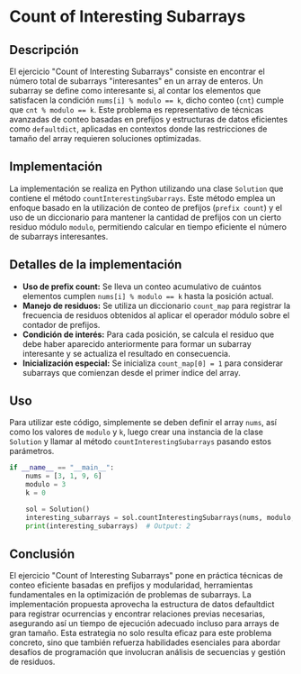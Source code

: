 # Count of Interesting Subarrays

## Descripción

El ejercicio "Count of Interesting Subarrays" consiste en encontrar el número total de subarrays "interesantes" en un array de enteros. Un subarray se define como interesante si, al contar los elementos que satisfacen la condición `nums[i] % modulo == k`, dicho conteo (`cnt`) cumple que `cnt % modulo == k`. Este problema es representativo de técnicas avanzadas de conteo basadas en prefijos y estructuras de datos eficientes como `defaultdict`, aplicadas en contextos donde las restricciones de tamaño del array requieren soluciones optimizadas.

## Implementación

La implementación se realiza en Python utilizando una clase `Solution` que contiene el método `countInterestingSubarrays`. Este método emplea un enfoque basado en la utilización de conteo de prefijos (`prefix count`) y el uso de un diccionario para mantener la cantidad de prefijos con un cierto residuo módulo `modulo`, permitiendo calcular en tiempo eficiente el número de subarrays interesantes.

## Detalles de la implementación

- **Uso de prefix count:** Se lleva un conteo acumulativo de cuántos elementos cumplen `nums[i] % modulo == k` hasta la posición actual.
- **Manejo de residuos:** Se utiliza un diccionario `count_map` para registrar la frecuencia de residuos obtenidos al aplicar el operador módulo sobre el contador de prefijos.
- **Condición de interés:** Para cada posición, se calcula el residuo que debe haber aparecido anteriormente para formar un subarray interesante y se actualiza el resultado en consecuencia.
- **Inicialización especial:** Se inicializa `count_map[0] = 1` para considerar subarrays que comienzan desde el primer índice del array.

## Uso

Para utilizar este código, simplemente se deben definir el array `nums`, así como los valores de `modulo` y `k`, luego crear una instancia de la clase `Solution` y llamar al método `countInterestingSubarrays` pasando estos parámetros.

```python
if __name__ == "__main__":
    nums = [3, 1, 9, 6]
    modulo = 3
    k = 0

    sol = Solution()
    interesting_subarrays = sol.countInterestingSubarrays(nums, modulo, k)
    print(interesting_subarrays)  # Output: 2
```

## Conclusión

El ejercicio "Count of Interesting Subarrays" pone en práctica técnicas de conteo eficiente basadas en prefijos y modularidad, herramientas fundamentales en la optimización de problemas de subarrays. La implementación propuesta aprovecha la estructura de datos defaultdict para registrar ocurrencias y encontrar relaciones previas necesarias, asegurando así un tiempo de ejecución adecuado incluso para arrays de gran tamaño. Esta estrategia no solo resulta eficaz para este problema concreto, sino que también refuerza habilidades esenciales para abordar desafíos de programación que involucran análisis de secuencias y gestión de residuos.
